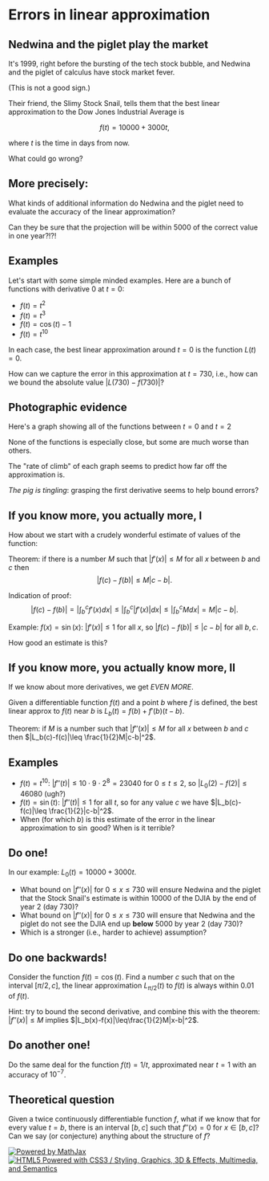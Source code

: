 Errors in linear approximation
==============================

Nedwina and the piglet play the market
--------------------------------------

It's 1999, right before the bursting of the tech stock bubble, and
Nedwina and the piglet of calculus have stock market fever.

(This is not a good sign.)

Their friend, the Slimy Stock Snail, tells them that the best linear
approximation to the Dow Jones Industrial Average is

$$f(t)=10000+3000t,$$

where $t$ is the time in days from now.

What could go wrong?

More precisely:
---------------

What kinds of additional information do Nedwina and the piglet need to
evaluate the accuracy of the linear approximation?

Can they be sure that the projection will be within 5000 of the correct
value in one year?!?!

Examples
--------

Let's start with some simple minded examples. Here are a bunch of
functions with derivative $0$ at $t=0$:

-   $f(t)=t^2$
-   $f(t)=t^3$
-   $f(t)=\cos(t)-1$
-   $f(t)=t^{10}$

In each case, the best linear approximation around $t=0$ is the
function $L(t)=0$.

How can we capture the error in this approximation at $t=730$, i.e.,
how can we bound the absolute value $|L(730)-f(730)|$?

Photographic evidence
---------------------

Here's a graph showing all of the functions between $t=0$ and $t=2$

None of the functions is especially close, but some are much worse than
others.

The "rate of climb" of each graph seems to predict how far off the
approximation is.

*The pig is tingling*: grasping the first derivative seems to help bound
errors?

If you know more, you actually more, I
--------------------------------------

How about we start with a crudely wonderful estimate of values of the
function:

Theorem: if there is a number $M$ such that $|f'(x)|\leq M$ for all
$x$ between $b$ and $c$ then $$|f(c)-f(b)|\leq M|c-b|.$$

Indication of proof: $$|f(c)-f(b)|=\left|\int_b^c
f'(x)dx\right|\leq\left|\int_b^c
|f'(x)|dx\right|\leq\left|\int_b^c Mdx\right|=M|c-b|.$$

Example: $f(x)=\sin(x)$: $|f'(x)|\leq 1$ for all $x$, so
$|f(c)-f(b)|\leq|c-b|$ for all $b,c$.

How good an estimate is this?

If you know more, you actually know more, II
--------------------------------------------

If we know about more derivatives, we get *EVEN MORE*.

Given a differentiable function $f(t)$ and a point $b$ where $f$
is defined, the best linear approx to $f(t)$ near $b$ is
$L_b(t)=f(b)+f'(b)(t-b)$.

Theorem: if $M$ is a number such that $|f''(x)|\leq M$ for all
$x$ between $b$ and $c$ then $|L_b(c)-f(c)|\leq
\frac{1}{2}M|c-b|^2$.

Examples
--------

-   $f(t)=t^{10}$: $|f''(t)|\leq 10\cdot 9\cdot 2^8=23040$ for
    $0\leq t\leq 2$, so $|L_0(2)-f(2)|\leq 46080$ (ugh?)
-   $f(t)=\sin(t)$: $|f''(t)|\leq 1$ for all $t$, so for any
    value $c$ we have $|L_b(c)-f(c)|\leq \frac{1}{2}|c-b|^2$.
-   When (for which $b$) is this estimate of the error in the linear
    approximation to $\sin$ good? When is it terrible?

Do one!
-------

In our example: $L_0(t)=10000+3000t$.

-   What bound on $|f''(x)|$ for $0\leq x\leq 730$ will ensure
    Nedwina and the piglet that the Stock Snail's estimate is within
    10000 of the DJIA by the end of year 2 (day 730)?
-   What bound on $|f''(x)|$ for $0\leq x\leq 730$ will ensure
    that Nedwina and the piglet do not see the DJIA end up **below**
    5000 by year 2 (day 730)?
-   Which is a stronger (i.e., harder to achieve) assumption?

Do one backwards!
-----------------

Consider the function $f(t)=\cos(t)$. Find a number $c$ such that
on the interval $[\pi/2,c]$, the linear approximation
$L_{\pi/2}(t)$ to $f(t)$ is always within $0.01$ of $f(t)$.

Hint: try to bound the second derivative, and combine this with the
theorem: $|f''(x)|\leq M$ implies
$|L_b(x)-f(x)|\leq\frac{1}{2}M|x-b|^2$.

Do another one!
---------------

Do the same deal for the function $f(t)=1/t$, approximated near
$t=1$ with an accuracy of $10^{-7}$.

Theoretical question
--------------------

Given a twice continuously differentiable function $f$, what if we
know that for every value $t=b$, there is an interval $[b,c]$ such
that $f''(x)=0$ for $x\in[b,c]$? Can we say (or conjecture)
anything about the structure of $f$?

[![Powered by
MathJax](http://www.mathjax.org/badge.gif "Powered by MathJax")](http://www.mathjax.org/)[![HTML5
Powered with CSS3 / Styling, Graphics, 3D & Effects, Multimedia, and
Semantics](http://www.w3.org/html/logo/badge/html5-badge-h-css3-graphics-multimedia-semantics.png "HTML5 Powered with CSS3 / Styling, Graphics, 3D & Effects, Multimedia, and Semantics")](http://www.w3.org/html/logo/)

